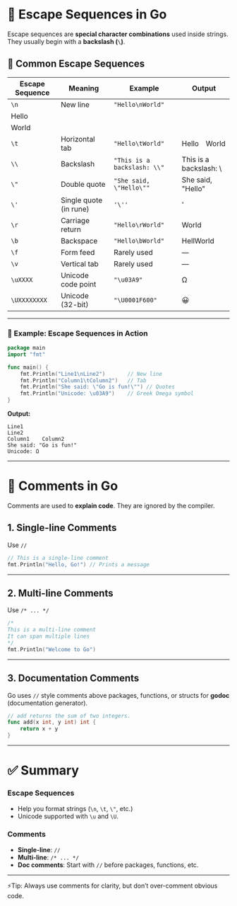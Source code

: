 
# 📌 Escape Sequences in Go

Escape sequences are **special character combinations** used inside strings.
They usually begin with a **backslash (`\`)**.

## 🔑 Common Escape Sequences

| Escape Sequence | Meaning                | Example                     | Output                  |
| --------------- | ---------------------- | --------------------------- | ----------------------- |
| `\n`            | New line               | `"Hello\nWorld"`            |                         |
| Hello           |                        |                             |                         |
| World           |                        |                             |                         |
| `\t`            | Horizontal tab         | `"Hello\tWorld"`            | Hello World             |
| `\\`            | Backslash              | `"This is a backslash: \\"` | This is a backslash: \\ |
| `\"`            | Double quote           | `"She said, \"Hello\""`     | She said, "Hello"       |
| `\'`            | Single quote (in rune) | `'\''`                      | '                       |
| `\r`            | Carriage return        | `"Hello\rWorld"`            | World                   |
| `\b`            | Backspace              | `"Hello\bWorld"`            | HellWorld               |
| `\f`            | Form feed              | Rarely used                 | —                       |
| `\v`            | Vertical tab           | Rarely used                 | —                       |
| `\uXXXX`        | Unicode code point     | `"\u03A9"`                  | Ω                       |
| `\UXXXXXXXX`    | Unicode (32-bit)       | `"\U0001F600"`              | 😀                      |

---

### 📘 Example: Escape Sequences in Action

```go
package main
import "fmt"

func main() {
    fmt.Println("Line1\nLine2")       // New line
    fmt.Println("Column1\tColumn2")   // Tab
    fmt.Println("She said: \"Go is fun!\"") // Quotes
    fmt.Println("Unicode: \u03A9")    // Greek Omega symbol
}
```

**Output:**

```
Line1
Line2
Column1    Column2
She said: "Go is fun!"
Unicode: Ω
```

---

# 📌 Comments in Go

Comments are used to **explain code**.
They are ignored by the compiler.

## 1. **Single-line Comments**

Use `//`

```go
// This is a single-line comment
fmt.Println("Hello, Go!") // Prints a message
```

---

## 2. **Multi-line Comments**

Use `/* ... */`

```go
/*
This is a multi-line comment
It can span multiple lines
*/
fmt.Println("Welcome to Go")
```

---

## 3. **Documentation Comments**

Go uses `//` style comments above packages, functions, or structs for **godoc** (documentation generator).

```go
// add returns the sum of two integers.
func add(x int, y int) int {
    return x + y
}
```

---

# ✅ Summary

### **Escape Sequences**

* Help you format strings (`\n`, `\t`, `\"`, etc.)
* Unicode supported with `\u` and `\U`.

### **Comments**

* **Single-line**: `//`
* **Multi-line**: `/* ... */`
* **Doc comments**: Start with `//` before packages, functions, etc.

---

⚡Tip: Always use comments for clarity, but don’t over-comment obvious code.
